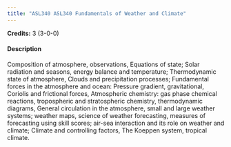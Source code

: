 ```yaml
---
title: "ASL340 ASL340 Fundamentals of Weather and Climate"
---
```

**Credits:** 3 (3-0-0)

#### Description
Composition of atmosphere, observations, Equations of state; Solar radiation and seasons, energy balance and temperature; Thermodynamic state of atmosphere, Clouds and precipitation processes; Fundamental forces in the atmosphere and ocean: Pressure gradient, gravitational, Coriolis and frictional forces, Atmospheric chemistry: gas phase chemical reactions, tropospheric and stratospheric chemistry, thermodynamic diagrams, General circulation in the atmosphere, small and large weather systems; weather maps, science of weather forecasting, measures of forecasting using skill scores; air-sea interaction and its role on weather and climate; Climate and controlling factors, The Koeppen system, tropical climate.